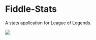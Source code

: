 Fiddle-Stats
============

A stats application for League of Legends.

<img src='https://ship.io/jobs/WpPRyR2NYMGSk32Q/build_status.png'/>
